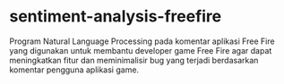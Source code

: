 # sentiment-analysis-freefire
Program Natural Language Processing pada komentar aplikasi Free Fire yang digunakan untuk membantu developer game Free Fire agar dapat meningkatkan fitur dan meminimalisir bug yang terjadi berdasarkan komentar pengguna aplikasi game.
